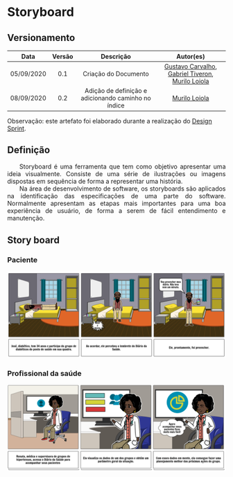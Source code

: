 # Storyboard
## Versionamento
| Data | Versão | Descrição | Autor(es) |
|:----:|:------:|:---------:|:---------:|
| 05/09/2020 | 0.1 | Criação do Documento | [Gustavo Carvalho](https://github.com/gustavocarvalho1002), [Gabriel Tiveron](https://github.com/GabrielTiveron), [Murilo Loiola](https://github.com/murilo-dan) |
| 08/09/2020 | 0.2 | Adição de definição e adicionando caminho no índice| [Murilo Loiola](https://github.com/murilo-dan) |

Observação: este artefato foi elaborado durante a realização do <a href="https://unbarqdsw.github.io/2020.1_G5_Diario_da_Saude/design_sprint/">Design Sprint</a>.

## Definição

<p align="justify">&emsp;&emsp;Storyboard é uma ferramenta que tem como objetivo apresentar uma ideia visualmente. Consiste de uma série de ilustrações ou imagens dispostas em sequência de forma a representar uma história.</br>&emsp;&emsp;Na área de desenvolvimento de software, os storyboards são aplicados na identificação das especificações de uma parte do software. Normalmente apresentam as etapas mais importantes para uma boa experiência de usuário, de forma a serem de fácil entendimento e manutenção.</p>

## Story board
### Paciente
![story_board_1](./img/story_board_1.png)

### Profissional da saúde
![story_board_2](./img/story_board_2.png)
